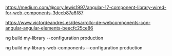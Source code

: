 https://medium.com/@cory.lewis1997/angular-17-component-library-wired-for-web-components-3dccb87a6f87

https://www.victordeandres.es/desarrollo-de-webcomponents-con-angular-angular-elements-beecfc25ce86

ng build my-library --configuration production

ng build my-library-web-components --configuration production

